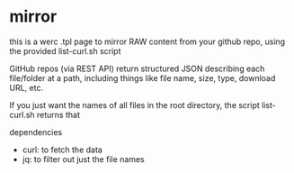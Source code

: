 # mirror

this is a werc .tpl page to mirror RAW content from your github repo, using the provided list-curl.sh script

GitHub repos (via REST API) return structured JSON describing each file/folder at a path, including things like file name, size, type, download URL, etc.

If you just want the names of all files in the root directory, the script list-curl.sh returns that

dependencies 

- curl: to fetch the data
- jq: to filter out just the file names
